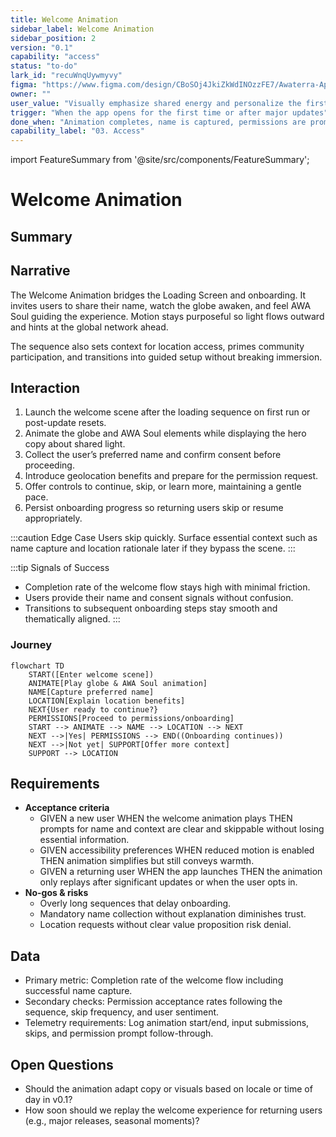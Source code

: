 ```yaml
---
title: Welcome Animation
sidebar_label: Welcome Animation
sidebar_position: 2
version: "0.1"
capability: "access"
status: "to-do"
lark_id: "recuWnqUywmyvy"
figma: "https://www.figma.com/design/CBoSOj4JkiZkWdINOzzFE7/Awaterra-App-UIUX?node-id=48-11"
owner: ""
user_value: "Visually emphasize shared energy and personalize the first impression"
trigger: "When the app opens for the first time or after major updates"
done_when: "Animation completes, name is captured, permissions are prompted, and the user advances"
capability_label: "03. Access"
---
```


import FeatureSummary from '@site/src/components/FeatureSummary';

# Welcome Animation

## Summary

<FeatureSummary />

## Narrative
The Welcome Animation bridges the Loading Screen and onboarding. It invites users to share their name, watch the globe awaken, and feel AWA Soul guiding the experience. Motion stays purposeful so light flows outward and hints at the global network ahead.

The sequence also sets context for location access, primes community participation, and transitions into guided setup without breaking immersion.

## Interaction
1. Launch the welcome scene after the loading sequence on first run or post-update resets.
2. Animate the globe and AWA Soul elements while displaying the hero copy about shared light.
3. Collect the user’s preferred name and confirm consent before proceeding.
4. Introduce geolocation benefits and prepare for the permission request.
5. Offer controls to continue, skip, or learn more, maintaining a gentle pace.
6. Persist onboarding progress so returning users skip or resume appropriately.

:::caution Edge Case
Users skip quickly. Surface essential context such as name capture and location rationale later if they bypass the scene.
:::

:::tip Signals of Success
- Completion rate of the welcome flow stays high with minimal friction.
- Users provide their name and consent signals without confusion.
- Transitions to subsequent onboarding steps stay smooth and thematically aligned.
:::

### Journey

```mermaid
flowchart TD
    START([Enter welcome scene])
    ANIMATE[Play globe & AWA Soul animation]
    NAME[Capture preferred name]
    LOCATION[Explain location benefits]
    NEXT{User ready to continue?}
    PERMISSIONS[Proceed to permissions/onboarding]
    START --> ANIMATE --> NAME --> LOCATION --> NEXT
    NEXT -->|Yes| PERMISSIONS --> END((Onboarding continues))
    NEXT -->|Not yet| SUPPORT[Offer more context]
    SUPPORT --> LOCATION
```

## Requirements
- **Acceptance criteria**
  - GIVEN a new user WHEN the welcome animation plays THEN prompts for name and context are clear and skippable without losing essential information.
  - GIVEN accessibility preferences WHEN reduced motion is enabled THEN animation simplifies but still conveys warmth.
  - GIVEN a returning user WHEN the app launches THEN the animation only replays after significant updates or when the user opts in.
- **No-gos & risks**
  - Overly long sequences that delay onboarding.
  - Mandatory name collection without explanation diminishes trust.
  - Location requests without clear value proposition risk denial.

## Data
- Primary metric: Completion rate of the welcome flow including successful name capture.
- Secondary checks: Permission acceptance rates following the sequence, skip frequency, and user sentiment.
- Telemetry requirements: Log animation start/end, input submissions, skips, and permission prompt follow-through.

## Open Questions
- Should the animation adapt copy or visuals based on locale or time of day in v0.1?
- How soon should we replay the welcome experience for returning users (e.g., major releases, seasonal moments)?
